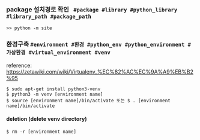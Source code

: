 ### package 설치경로 확인 ``` #package #library #python_library #library_path #package_path```
~~~
>> python -m site
~~~

### 환경구축 ``` #environment #환경 #python_env #python_environment #가상환경 #virtual_environment #venv ```
reference:  https://zetawiki.com/wiki/Virtualenv_%EC%82%AC%EC%9A%A9%EB%B2%95
~~~
$ sudo apt-get install python3-venv
$ python3 -m venv [environment name]
$ source [environment name]/bin/activate 또는 $ . [environment name]/bin/activate
~~~
#### deletion (delete venv directory)
~~~
$ rm -r [environment name]
~~~
